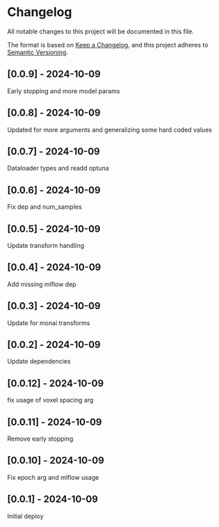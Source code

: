 # Changelog
All notable changes to this project will be documented in this file.

The format is based on [Keep a Changelog](https://keepachangelog.com/en/1.0.0/),
and this project adheres to [Semantic Versioning](https://semver.org/spec/v2.0.0.html).

## [0.0.9] - 2024-10-09
Early stopping and more model params

## [0.0.8] - 2024-10-09
Updated for more arguments and generalizing some hard coded values

## [0.0.7] - 2024-10-09
Dataloader types and readd optuna

## [0.0.6] - 2024-10-09
Fix dep and num_samples

## [0.0.5] - 2024-10-09
Update transform handling

## [0.0.4] - 2024-10-09
Add missing mlflow dep

## [0.0.3] - 2024-10-09
Update for monai transforms

## [0.0.2] - 2024-10-09
Update dependencies

## [0.0.12] - 2024-10-09
fix usage of voxel spacing arg

## [0.0.11] - 2024-10-09
Remove early stopping

## [0.0.10] - 2024-10-09
Fix epoch arg and mlflow usage

## [0.0.1] - 2024-10-09
Initial deploy
